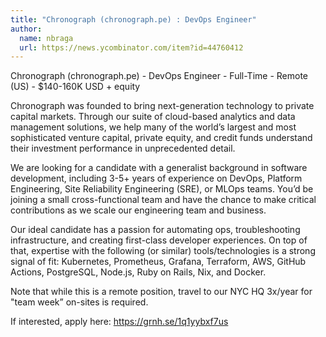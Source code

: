 ```yaml
---
title: "Chronograph (chronograph.pe) : DevOps Engineer"
author:
  name: nbraga
  url: https://news.ycombinator.com/item?id=44760412
---
```


<JobNavigation />

Chronograph (chronograph.pe) - DevOps Engineer - Full-Time - Remote (US) - $140-160K USD + equity

Chronograph was founded to bring next-generation technology to private capital markets. Through our suite of cloud-based analytics and data management solutions, we help many of the world’s largest and most sophisticated venture capital, private equity, and credit funds understand their investment performance in unprecedented detail.

We are looking for a candidate with a generalist background in software development, including 3-5+ years of experience on DevOps, Platform Engineering, Site Reliability Engineering (SRE), or MLOps teams. You’d be joining a small cross-functional team and have the chance to make critical contributions as we scale our engineering team and business.

Our ideal candidate has a passion for automating ops, troubleshooting infrastructure, and creating first-class developer experiences. On top of that, expertise with the following (or similar) tools&#x2F;technologies is a strong signal of fit: Kubernetes, Prometheus, Grafana, Terraform, AWS, GitHub Actions, PostgreSQL, Node.js, Ruby on Rails, Nix, and Docker.

Note that while this is a remote position, travel to our NYC HQ 3x&#x2F;year for &quot;team week” on-sites is required.

If interested, apply here: <a href="https:&#x2F;&#x2F;grnh.se&#x2F;1q1yybxf7us" rel="nofollow">https:&#x2F;&#x2F;grnh.se&#x2F;1q1yybxf7us</a>
<JobApplication />
